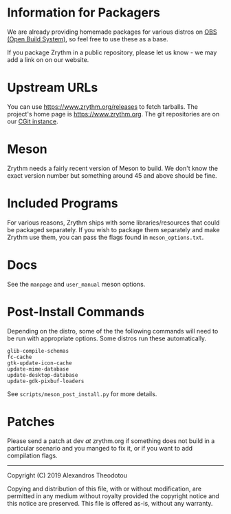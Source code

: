 Information for Packagers
=========================

We are already providing homemade packages for
various distros on
[OBS (Open Build System)](https://build.opensuse.org/package/show/home:alextee/zrythm#),
so feel free to use these as a base.

If you package Zrythm in a public repository,
please let us know - we may add a link on
on our website.

# Upstream URLs

You can use
https://www.zrythm.org/releases
to fetch tarballs. The project's home page is
https://www.zrythm.org. The git repositories are
on our [CGit instance](https://git.zrythm.org/cgit/).

# Meson

Zrythm needs a fairly recent version of Meson to build.
We don't know the exact version number but something around 45
and above should be fine.

# Included Programs

For various reasons, Zrythm ships with some libraries/resources
that could be packaged separately. If you wish to package
them separately and make Zrythm use them, you can pass the
flags found in `meson_options.txt`.

# Docs

See the `manpage` and `user_manual` meson options.

# Post-Install Commands

Depending on the distro, some of the
the following commands will need to be run with
appropriate options. Some distros run these
automatically.

    glib-compile-schemas
    fc-cache
    gtk-update-icon-cache
    update-mime-database
    update-desktop-database
    update-gdk-pixbuf-loaders

See `scripts/meson_post_install.py` for more
details.

# Patches

Please send a patch at dev _at_ zrythm.org if something does not build
in a particular scenario and you manged to fix it, or
if you want to add compilation flags.

----

Copyright (C) 2019 Alexandros Theodotou

Copying and distribution of this file, with or without modification,
are permitted in any medium without royalty provided the copyright
notice and this notice are preserved.  This file is offered as-is,
without any warranty.

